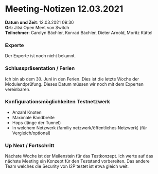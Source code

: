 # Meeting-Notizen 12.03.2021

**Datum und Zeit**: 12.03.2021 09:30  
**Ort**: Jitsi Open Meet von Switch  
**Teilnehmer**: Carolyn Bächler, Konrad Bächler, Dieter Arnold, Moritz Küttel

### Experte

Der Experte ist noch nicht bekannt.

### Schlusspräsentation / Ferien

Ich bin ab dem 30. Juni in den Ferien. Dies ist die letzte Woche der
Modulendprüfung. Dieses Datum müssen wir noch mit dem Experten vereinbaren.

### Konfigurationsmöglichkeiten Testnetzwerk

- Anzahl Knoten
- Maximale Bandbreite
- Hops (länge der Tunnel)
- In welchem Netzwerk (familiy netzwerk/öffentliches Netzwerk) (für Vergleich/optional)

### Up Next / Fortschritt

Nächste Woche ist der Meilenstein für das Testkonzept. Ich werte auf das nächste Meeting ein Konzept für den Teststand vorbereiten.
Das andere Team welches die Security von I2P testet ist etwa gleich weit.
